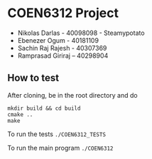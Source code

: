 # COEN6312 Project

- Nikolas Darlas - 40098098 - Steamypotato
- Ebenezer Ogum - 40181109
- Sachin Raj Rajesh - 40307369
- Ramprasad Giriraj – 40298904

## How to test
After cloning, be in the root directory and do 

`mkdir build && cd build` \
`cmake ..` \
`make` 

To run the tests
`./COEN6312_TESTS`

To run the main program
`./COEN6312`


